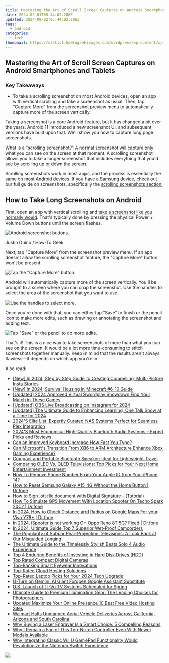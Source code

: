 ```yaml
---
title: Mastering the Art of Scroll Screen Captures on Android Smartphones and Tablets
date: 2024-09-01T05:44:02.286Z
updated: 2024-09-02T05:44:02.286Z
tags:
  - android
categories:
  - tech
thumbnail: https://static1.howtogeekimages.com/wordpress/wp-content/uploads/2023/09/android-phone-htg-website.jpg
---
```


## Mastering the Art of Scroll Screen Captures on Android Smartphones and Tablets

### Key Takeaways

* To take a scrolling screenshot on most Android devices, open an app with vertical scrolling and take a screenshot as usual. Then, tap "Capture More" from the screenshot preview menu to automatically capture more of the screen vertically.

 Taking a screenshot is a core Android feature, but it has changed a bit over the years. Android 11 introduced a new screenshot UI, and subsequent versions have built upon that. We'll show you how to capture long page screenshots.

 What is a "scrolling screenshot?" A normal screenshot will capture only what you can see on the screen at that moment. A scrolling screenshot allows you to take a longer screenshot that includes everything that you'd see by scrolling up or down the screen.

 Scrolling screenshots work in most apps, and the process is essentially the same on most Android devices. If you have a Samsung device, check out our full guide on screenshots, specifically the [scrolling screenshots section.](https://extra-approaches.techidaily.com/sound-seekers-free-beats-detection-tools-for-2024/) 

##  How to Take Long Screenshots on Android

 First, open an app with vertical scrolling and [take a screenshot like you normally would](https://location-social.techidaily.com/3-things-you-must-know-about-fake-snapchat-location-on-samsung-galaxy-f15-5g-drfone-by-drfone-virtual-android/). That's typically done by pressing the physical Power + Volume Down buttons until the screen flashes.

![Android screenshot buttons.](https://static1.howtogeekimages.com/wordpress/wp-content/uploads/2023/09/android-screenshot-buttons.jpg) 

Justin Duino / How-To Geek

 Next, tap "Capture More" from the screenshot preview menu. If an app doesn't allow the scrolling screenshot feature, the "Capture More" button won't be present.

![Tap the "Capture More" button.](https://static1.howtogeekimages.com/wordpress/wp-content/uploads/2023/09/screenshot_20230912-162441.png) 

 Android will automatically capture more of the screen vertically. You'll be brought to a screen where you can crop the screenshot. Use the handles to select the area of the screenshot that you want to use.

![Use the handles to select more.](https://static1.howtogeekimages.com/wordpress/wp-content/uploads/2023/09/2023-09-12_16-29-44.png) 

 Once you're done with that, you can either tap "Save" to finish or the pencil icon to make more edits, such as drawing or annotating the screenshot and adding text.

![Tap "Save" or the pencil to do more edits.](https://static1.howtogeekimages.com/wordpress/wp-content/uploads/2023/09/screenshot_20230912-162457a.png) 

 That's it! This is a nice way to take screenshots of more than what you can see on the screen. It would be a lot more time-consuming to stitch screenshots together manually. Keep in mind that the results aren't always flawless—it depends on which app you're in.

<ins class="adsbygoogle"
     style="display:block"
     data-ad-format="autorelaxed"
     data-ad-client="ca-pub-7571918770474297"
     data-ad-slot="1223367746"></ins>



<ins class="adsbygoogle"
     style="display:block"
     data-ad-client="ca-pub-7571918770474297"
     data-ad-slot="8358498916"
     data-ad-format="auto"
     data-full-width-responsive="true"></ins>

<span class="atpl-alsoreadstyle">Also read:</span>
<div><ul>
<li><a href="https://instagram-videos.techidaily.com/new-in-2024-step-by-step-guide-to-creating-compelling-multi-picture-insta-stories/"><u>[New] In 2024, Step by Step Guide to Creating Compelling, Multi-Picture Insta Stories</u></a></li>
<li><a href="https://desktop-recording.techidaily.com/new-in-2024-survival-housing-in-minecraft-6-10-guide/"><u>[New] In 2024, Survival Housing in Minecraft  #6-10 Guide</u></a></li>
<li><a href="https://visual-screen-recording.techidaily.com/updated-2024-approved-virtual-swordplay-showdown-find-your-match-in-these-games/"><u>[Updated] 2024 Approved  Virtual Swordplay Showdown  Find Your Match in These Games</u></a></li>
<li><a href="https://remote-screen-capture.techidaily.com/updated-obs-live-broadcasting-on-instagram-for-2024/"><u>[Updated] OBS Live Broadcasting on Instagram for 2024</u></a></li>
<li><a href="https://fox-links.techidaily.com/updated-the-ultimate-guide-to-enhancing-learning-one-talk-show-at-a-time-for-2024/"><u>[Updated] The Ultimate Guide to Enhancing Learning, One Talk Show at a Time for 2024</u></a></li>
<li><a href="https://hardware-updates.techidaily.com/2024s-elite-list-expertly-curated-nas-systems-perfect-for-seamless-plex-integration/"><u>2024'S Elite List: Expertly Curated NAS Systems Perfect for Seamless Plex Integration</u></a></li>
<li><a href="https://hardware-updates.techidaily.com/2024s-most-economical-high-quality-bluetooth-audio-systems-expert-picks-and-reviews/"><u>2024'S Most Economical High-Quality Bluetooth Audio Systems – Expert Picks and Reviews</u></a></li>
<li><a href="https://hardware-updates.techidaily.com/can-an-improved-keyboard-increase-how-fast-you-type/"><u>Can an Improved Keyboard Increase How Fast You Type?</u></a></li>
<li><a href="https://hardware-updates.techidaily.com/can-microsofts-transition-from-x86-to-arm-architecture-enhance-xbox-gaming-experience/"><u>Can Microsoft's Transition From X86 to ARM Architecture Enhance Xbox Gaming Experience?</u></a></li>
<li><a href="https://hardware-updates.techidaily.com/compact-and-portable-bluetooth-speaker-ideal-for-lightweight-travel/"><u>Compact and Portable Bluetooth Speaker: Ideal for Lightweight Travel</u></a></li>
<li><a href="https://hardware-updates.techidaily.com/comparing-oled-vs-qled-televisions-top-picks-for-your-next-home-entertainment-investment/"><u>Comparing OLED Vs. QLED Televisions: Top Picks for Your Next Home Entertainment Investment</u></a></li>
<li><a href="https://apple-account.techidaily.com/how-to-remove-phone-number-from-your-apple-id-from-your-iphone-14-by-drfone-ios/"><u>How To Remove Phone Number From Your Apple ID from Your iPhone 14?</u></a></li>
<li><a href="https://techidaily.com/how-to-reset-samsung-galaxy-a15-4g-without-the-home-button-drfone-by-drfone-reset-android-reset-android/"><u>How to Reset Samsung Galaxy A15 4G Without the Home Button | Dr.fone</u></a></li>
<li><a href="https://blog-min.techidaily.com/how-to-sign-ott-file-document-with-digital-signature-tutorial-by-ldigisigner-sign-a-word-sign-a-word/"><u>How to Sign .ott file document with Digital Signature - (Tutorial)</u></a></li>
<li><a href="https://fake-location.techidaily.com/how-to-simulate-gps-movement-with-location-spoofer-on-tecno-spark-20c-drfone-by-drfone-virtual-android/"><u>How To Simulate GPS Movement With Location Spoofer On Tecno Spark 20C? | Dr.fone</u></a></li>
<li><a href="https://android-location-track.techidaily.com/in-2024-how-to-check-distance-and-radius-on-google-maps-for-your-vivo-y78plus-drfone-by-drfone-virtual-android/"><u>In 2024, How to Check Distance and Radius on Google Maps For your Vivo Y78+ | Dr.fone</u></a></li>
<li><a href="https://phone-solutions.techidaily.com/in-2024-ispoofer-is-not-working-on-oppo-reno-8t-5g-fixed-drfone-by-drfone-virtual-android/"><u>In 2024, iSpoofer is not working On Oppo Reno 8T 5G? Fixed | Dr.fone</u></a></li>
<li><a href="https://fox-access.techidaily.com/in-2024-ultimate-guide-top-7-superior-wet-proof-camcorders/"><u>In 2024, Ultimate Guide  Top 7 Superior Wet-Proof Camcorders</u></a></li>
<li><a href="https://hardware-updates.techidaily.com/the-popularity-of-subpar-rear-projection-televisions-a-look-back-at-our-misguided-longing/"><u>The Popularity of Subpar Rear-Projection Televisions: A Look Back at Our Misguided Longing</u></a></li>
<li><a href="https://hardware-updates.techidaily.com/the-ultimate-guide-to-the-timelessly-stylish-beats-solo-4-audio-experience/"><u>The Ultimate Guide to the Timelessly Stylish Beats Solo 4 Audio Experience</u></a></li>
<li><a href="https://hardware-updates.techidaily.com/top-4-enduring-benefits-of-investing-in-hard-disk-drives-hdd/"><u>Top 4 Enduring Benefits of Investing in Hard Disk Drives (HDD)</u></a></li>
<li><a href="https://hardware-updates.techidaily.com/top-rated-compact-digital-cameras/"><u>Top Rated Compact Digital Cameras</u></a></li>
<li><a href="https://hardware-updates.techidaily.com/top-ranking-smart-eyewear-innovations/"><u>Top-Ranking Smart Eyewear Innovations</u></a></li>
<li><a href="https://hardware-updates.techidaily.com/top-rated-cloud-hosting-solutions/"><u>Top-Rated Cloud Hosting Solutions</u></a></li>
<li><a href="https://hardware-updates.techidaily.com/top-rated-laptop-picks-for-your-2024-tech-upgrade/"><u>Top-Rated Laptop Picks for Your 2024 Tech Upgrade</u></a></li>
<li><a href="https://hardware-updates.techidaily.com/u-turn-on-gemini-ai-giant-forgoes-google-assistant-substitute/"><u>U-Turn on Gemini: AI Giant Forgoes Google Assistant Substitute</u></a></li>
<li><a href="https://hardware-updates.techidaily.com/us-launch-of-ti-vo-tv-systems-scheduled-for-spring/"><u>U.S. Launch of TI-Vo TV Systems Scheduled for Spring</u></a></li>
<li><a href="https://hardware-updates.techidaily.com/ultimate-guide-to-premium-illumination-gear-the-leading-choices-for-photographers/"><u>Ultimate Guide to Premium Illumination Gear: The Leading Choices for Photographers</u></a></li>
<li><a href="https://video-creation-software.techidaily.com/updated-maximize-your-online-presence-10-best-free-video-hosting-sites/"><u>Updated Maximize Your Online Presence 10 Best Free Video Hosting Sites</u></a></li>
<li><a href="https://hardware-updates.techidaily.com/walmart-halts-unmanned-aerial-vehicle-deliveries-across-california-arizona-and-south-carolina/"><u>Walmart Halts Unmanned Aerial Vehicle Deliveries Across California, Arizona and South Carolina</u></a></li>
<li><a href="https://hardware-updates.techidaily.com/why-buying-a-laser-engraver-is-a-smart-choice-5-compelling-reasons/"><u>Why Buying a Laser Engraver Is a Smart Choice: 5 Compelling Reasons</u></a></li>
<li><a href="https://hardware-updates.techidaily.com/why-i-remain-a-fan-of-this-top-notch-controller-even-with-newer-models-available/"><u>Why I Remain a Fan of This Top-Notch Controller Even With Newer Models Available</u></a></li>
<li><a href="https://hardware-updates.techidaily.com/why-integrating-classic-wii-u-gamepad-functionality-would-revolutionize-the-nintendo-switch-experience/"><u>Why Integrating Classic Wii U GamePad Functionality Would Revolutionize the Nintendo Switch Experience</u></a></li>
</ul></div>

<!-- affiliate ads begin -->
<a href="https://store.nero.com/order/checkout.php?PRODS=42296985&QTY=1&AFFILIATE=108875&CART=1"><img src="https://secure.avangate.com/images/merchant/9cea886b9f44a3c2df1163730ab64994/products/copy_nero_burning_rom_cart.png" border="0">
</a>
<!-- affiliate ads end -->